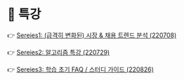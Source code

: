 # 📕 특강

👉 [Sereies1: (급격히 변화된) 시장 & 채용 트렌드 분석 (220708)](./220708_SpecialLecture_1.md)

👉 [Sereies2: 알고리즘 특강 (220729)](./220729_SpecialLecture_2.md)

👉 [Sereies3: 학습 초기 FAQ / 스터디 가이드 (220826)](./220826_SpecialLecture_3.md)
